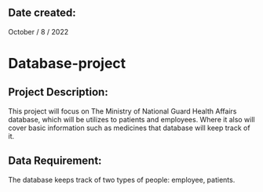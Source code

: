 ## Date created:
October / 8 / 2022

# Database-project

## Project Description:
This project will focus on The Ministry of National Guard Health Affairs database, which will be utilizes to patients and employees. Where it also will cover basic information such as medicines that database will keep track of it.

## Data Requirement:
The database keeps track of two types of people: employee, patients.

